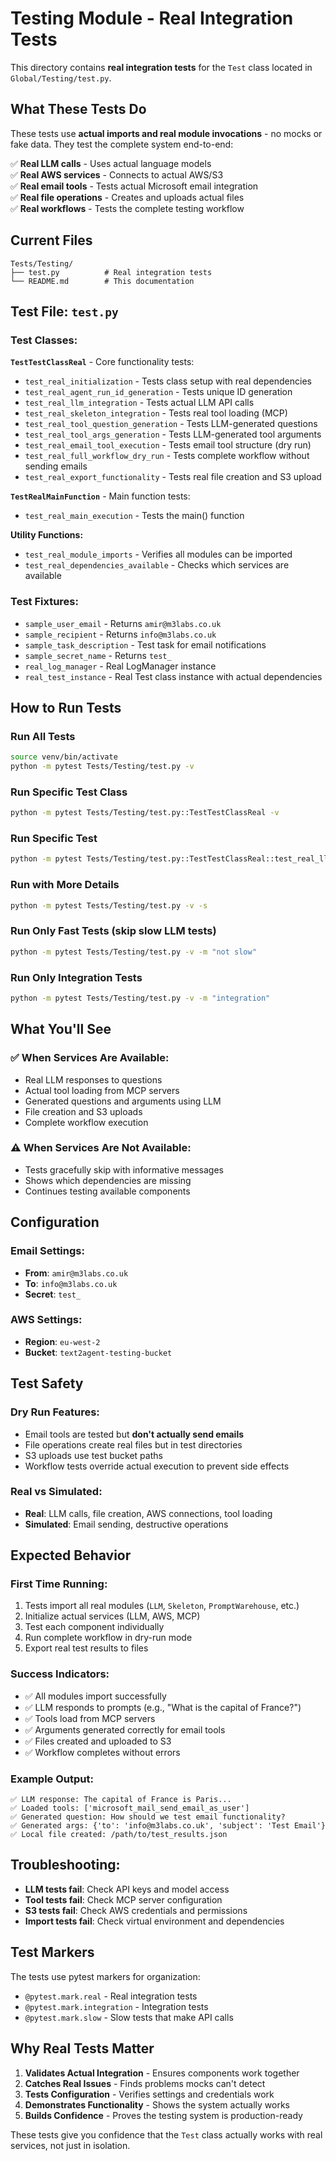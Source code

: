 # Testing Module - Real Integration Tests

This directory contains **real integration tests** for the `Test` class located in `Global/Testing/test.py`.

## What These Tests Do

These tests use **actual imports and real module invocations** - no mocks or fake data. They test the complete system end-to-end:

✅ **Real LLM calls** - Uses actual language models  
✅ **Real AWS services** - Connects to actual AWS/S3  
✅ **Real email tools** - Tests actual Microsoft email integration  
✅ **Real file operations** - Creates and uploads actual files  
✅ **Real workflows** - Tests the complete testing workflow  

## Current Files

```
Tests/Testing/
├── test.py          # Real integration tests
└── README.md        # This documentation
```

## Test File: `test.py`

### Test Classes:

**`TestTestClassReal`** - Core functionality tests:
- `test_real_initialization` - Tests class setup with real dependencies
- `test_real_agent_run_id_generation` - Tests unique ID generation
- `test_real_llm_integration` - Tests actual LLM API calls  
- `test_real_skeleton_integration` - Tests real tool loading (MCP)
- `test_real_tool_question_generation` - Tests LLM-generated questions
- `test_real_tool_args_generation` - Tests LLM-generated tool arguments
- `test_real_email_tool_execution` - Tests email tool structure (dry run)
- `test_real_full_workflow_dry_run` - Tests complete workflow without sending emails
- `test_real_export_functionality` - Tests real file creation and S3 upload

**`TestRealMainFunction`** - Main function tests:
- `test_real_main_execution` - Tests the main() function

**Utility Functions:**
- `test_real_module_imports` - Verifies all modules can be imported
- `test_real_dependencies_available` - Checks which services are available

### Test Fixtures:
- `sample_user_email` - Returns `amir@m3labs.co.uk`
- `sample_recipient` - Returns `info@m3labs.co.uk`  
- `sample_task_description` - Test task for email notifications
- `sample_secret_name` - Returns `test_`
- `real_log_manager` - Real LogManager instance
- `real_test_instance` - Real Test class instance with actual dependencies

## How to Run Tests

### Run All Tests
```bash
source venv/bin/activate
python -m pytest Tests/Testing/test.py -v
```

### Run Specific Test Class
```bash
python -m pytest Tests/Testing/test.py::TestTestClassReal -v
```

### Run Specific Test
```bash
python -m pytest Tests/Testing/test.py::TestTestClassReal::test_real_llm_integration -v
```

### Run with More Details
```bash
python -m pytest Tests/Testing/test.py -v -s
```

### Run Only Fast Tests (skip slow LLM tests)
```bash
python -m pytest Tests/Testing/test.py -v -m "not slow"
```

### Run Only Integration Tests
```bash
python -m pytest Tests/Testing/test.py -v -m "integration"
```

## What You'll See

### ✅ When Services Are Available:
- Real LLM responses to questions
- Actual tool loading from MCP servers
- Generated questions and arguments using LLM
- File creation and S3 uploads
- Complete workflow execution

### ⚠️ When Services Are Not Available:
- Tests gracefully skip with informative messages
- Shows which dependencies are missing
- Continues testing available components

## Configuration

### Email Settings:
- **From**: `amir@m3labs.co.uk`
- **To**: `info@m3labs.co.uk`  
- **Secret**: `test_`

### AWS Settings:
- **Region**: `eu-west-2`
- **Bucket**: `text2agent-testing-bucket`

## Test Safety

### Dry Run Features:
- Email tools are tested but **don't actually send emails**
- File operations create real files but in test directories  
- S3 uploads use test bucket paths
- Workflow tests override actual execution to prevent side effects

### Real vs Simulated:
- **Real**: LLM calls, file creation, AWS connections, tool loading
- **Simulated**: Email sending, destructive operations

## Expected Behavior

### First Time Running:
1. Tests import all real modules (`LLM`, `Skeleton`, `PromptWarehouse`, etc.)
2. Initialize actual services (LLM, AWS, MCP)
3. Test each component individually  
4. Run complete workflow in dry-run mode
5. Export real test results to files

### Success Indicators:
- ✅ All modules import successfully
- ✅ LLM responds to prompts (e.g., "What is the capital of France?")
- ✅ Tools load from MCP servers
- ✅ Arguments generated correctly for email tools
- ✅ Files created and uploaded to S3
- ✅ Workflow completes without errors

### Example Output:
```
✅ LLM response: The capital of France is Paris...
✅ Loaded tools: ['microsoft_mail_send_email_as_user']
✅ Generated question: How should we test email functionality?
✅ Generated args: {'to': 'info@m3labs.co.uk', 'subject': 'Test Email'}
✅ Local file created: /path/to/test_results.json
```

## Troubleshooting:

- **LLM tests fail**: Check API keys and model access
- **Tool tests fail**: Check MCP server configuration  
- **S3 tests fail**: Check AWS credentials and permissions
- **Import tests fail**: Check virtual environment and dependencies

## Test Markers

The tests use pytest markers for organization:

- `@pytest.mark.real` - Real integration tests
- `@pytest.mark.integration` - Integration tests  
- `@pytest.mark.slow` - Slow tests that make API calls

## Why Real Tests Matter

1. **Validates Actual Integration** - Ensures components work together
2. **Catches Real Issues** - Finds problems mocks can't detect  
3. **Tests Configuration** - Verifies settings and credentials work
4. **Demonstrates Functionality** - Shows the system actually works
5. **Builds Confidence** - Proves the testing system is production-ready

These tests give you confidence that the `Test` class actually works with real services, not just in isolation. 